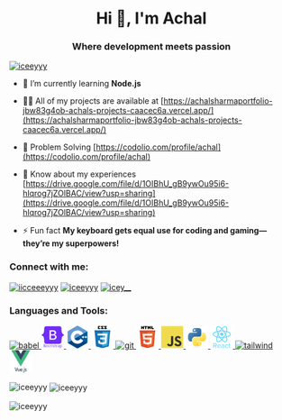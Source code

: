 <h1 align="center">Hi 👋, I'm Achal</h1>
<h3 align="center">Where development meets passion</h3>

<p align="left"> <a href="https://github.com/ryo-ma/github-profile-trophy"><img src="https://github-profile-trophy.vercel.app/?username=iceeyyy" alt="iceeyyy" /></a> </p>

- 🌱 I’m currently learning **Node.js**

- 👨‍💻 All of my projects are available at [https://achalsharmaportfolio-jbw83g4ob-achals-projects-caacec6a.vercel.app/](https://achalsharmaportfolio-jbw83g4ob-achals-projects-caacec6a.vercel.app/)

- 📝 Problem Solving [https://codolio.com/profile/achal](https://codolio.com/profile/achal)

- 📄 Know about my experiences [https://drive.google.com/file/d/1OIBhU_gB9ywOu95i6-hlqrog7jZOlBAC/view?usp=sharing](https://drive.google.com/file/d/1OIBhU_gB9ywOu95i6-hlqrog7jZOlBAC/view?usp=sharing)

- ⚡ Fun fact **My keyboard gets equal use for coding and gaming—they’re my superpowers!**

<h3 align="left">Connect with me:</h3>
<p align="left">
<a href="https://twitter.com/iicceeeyyy" target="blank"><img align="center" src="https://raw.githubusercontent.com/rahuldkjain/github-profile-readme-generator/master/src/images/icons/Social/twitter.svg" alt="iicceeeyyy" height="30" width="40" /></a>
<a href="https://codesandbox.com/iceeyyy" target="blank"><img align="center" src="https://raw.githubusercontent.com/rahuldkjain/github-profile-readme-generator/master/src/images/icons/Social/codesandbox.svg" alt="iceeyyy" height="30" width="40" /></a>
<a href="https://www.leetcode.com/icey__" target="blank"><img align="center" src="https://raw.githubusercontent.com/rahuldkjain/github-profile-readme-generator/master/src/images/icons/Social/leet-code.svg" alt="icey__" height="30" width="40" /></a>
</p>

<h3 align="left">Languages and Tools:</h3>
<p align="left"> <a href="https://babeljs.io/" target="_blank" rel="noreferrer"> <img src="https://www.vectorlogo.zone/logos/babeljs/babeljs-icon.svg" alt="babel" width="40" height="40"/> </a> <a href="https://getbootstrap.com" target="_blank" rel="noreferrer"> <img src="https://raw.githubusercontent.com/devicons/devicon/master/icons/bootstrap/bootstrap-plain-wordmark.svg" alt="bootstrap" width="40" height="40"/> </a> <a href="https://www.w3schools.com/cpp/" target="_blank" rel="noreferrer"> <img src="https://raw.githubusercontent.com/devicons/devicon/master/icons/cplusplus/cplusplus-original.svg" alt="cplusplus" width="40" height="40"/> </a> <a href="https://www.w3schools.com/css/" target="_blank" rel="noreferrer"> <img src="https://raw.githubusercontent.com/devicons/devicon/master/icons/css3/css3-original-wordmark.svg" alt="css3" width="40" height="40"/> </a> <a href="https://git-scm.com/" target="_blank" rel="noreferrer"> <img src="https://www.vectorlogo.zone/logos/git-scm/git-scm-icon.svg" alt="git" width="40" height="40"/> </a> <a href="https://www.w3.org/html/" target="_blank" rel="noreferrer"> <img src="https://raw.githubusercontent.com/devicons/devicon/master/icons/html5/html5-original-wordmark.svg" alt="html5" width="40" height="40"/> </a> <a href="https://developer.mozilla.org/en-US/docs/Web/JavaScript" target="_blank" rel="noreferrer"> <img src="https://raw.githubusercontent.com/devicons/devicon/master/icons/javascript/javascript-original.svg" alt="javascript" width="40" height="40"/> </a> <a href="https://www.python.org" target="_blank" rel="noreferrer"> <img src="https://raw.githubusercontent.com/devicons/devicon/master/icons/python/python-original.svg" alt="python" width="40" height="40"/> </a> <a href="https://reactjs.org/" target="_blank" rel="noreferrer"> <img src="https://raw.githubusercontent.com/devicons/devicon/master/icons/react/react-original-wordmark.svg" alt="react" width="40" height="40"/> </a> <a href="https://tailwindcss.com/" target="_blank" rel="noreferrer"> <img src="https://www.vectorlogo.zone/logos/tailwindcss/tailwindcss-icon.svg" alt="tailwind" width="40" height="40"/> </a> <a href="https://vuejs.org/" target="_blank" rel="noreferrer"> <img src="https://raw.githubusercontent.com/devicons/devicon/master/icons/vuejs/vuejs-original-wordmark.svg" alt="vuejs" width="40" height="40"/> </a> </p>

<p><img align="left" src="https://github-readme-stats.vercel.app/api/top-langs?username=iceeyyy&show_icons=true&locale=en&layout=compact" alt="iceeyyy" /></p>

<p>&nbsp;<img align="center" src="https://github-readme-stats.vercel.app/api?username=iceeyyy&show_icons=true&locale=en" alt="iceeyyy" /></p>

<p><img align="center" src="https://github-readme-streak-stats.herokuapp.com/?user=iceeyyy&" alt="iceeyyy" /></p>
